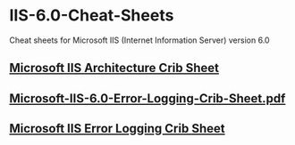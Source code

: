# IIS-6.0-Cheat-Sheets
Cheat sheets for Microsoft IIS (Internet Information Server) version 6.0

## [Microsoft IIS Architecture Crib Sheet](https://github.com/microscum/IIS-6.0-Cheat-Sheets/tree/main/files/Microsoft-IIS-6.0-Architecture-Crib-Sheet.pdf)

## [Microsoft-IIS-6.0-Error-Logging-Crib-Sheet.pdf](https://github.com/microscum/IIS-6.0-Cheat-Sheets/tree/main/files/Microsoft-IIS-6.0-Error-Logging-Crib-Sheet.pdf)

## [Microsoft IIS Error Logging Crib Sheet](https://github.com/microscum/IIS-6.0-Cheat-Sheets/tree/main/files/Microsoft-IIS-6.0-Error-Logging-Crib-Sheet.pdf)
